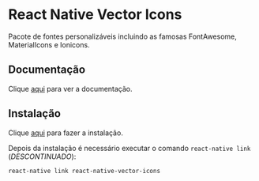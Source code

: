 # React Native Vector Icons

Pacote de fontes personalizáveis incluindo as famosas FontAwesome, MaterialIcons e Ionicons.

## Documentação

Clique [aqui](https://github.com/oblador/react-native-vector-icons) para ver a documentação.

## Instalação

Clique [aqui](https://www.npmjs.com/package/react-native-vector-icons) para fazer a instalação.

Depois da instalação é necessário executar o comando `react-native link` (_DESCONTINUADO_):

```
react-native link react-native-vector-icons
```
